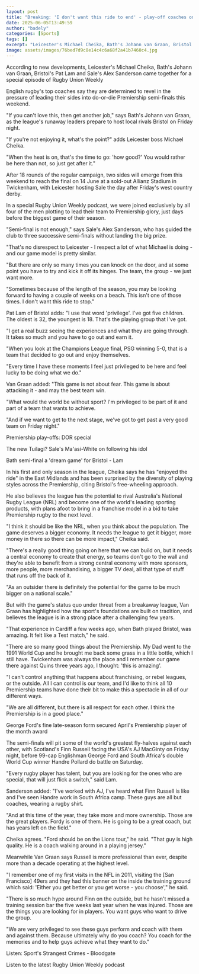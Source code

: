 ```yaml
---
layout: post
title: "Breaking: 'I don't want this ride to end' - play-off coaches on season finale"
date: 2025-06-05T13:49:59
author: "badely"
categories: [Sports]
tags: []
excerpt: "Leicester's Michael Cheika, Bath's Johann van Graan, Bristol's Pat Lam and Sale's Alex Sanderson chat before their sides contest two mouth-watering Pr"
image: assets/images/76bed7d9c8e14c4c6a68f2a41b7460c4.jpg
---
```


According to new developments, Leicester's Michael Cheika, Bath's Johann van Graan, Bristol's Pat Lam and Sale's Alex Sanderson came together for a special episode of Rugby Union Weekly

English rugby's top coaches say they are determined to revel in the pressure of leading their sides into do-or-die Premiership semi-finals this weekend.

"If you can't love this, then get another job," says Bath's Johann van Graan, as the league's runaway leaders prepare to host local rivals Bristol on Friday night.

"If you're not enjoying it, what's the point?" adds Leicester boss Michael Cheika.

"When the heat is on, that's the time to go: 'how good?' You would rather be here than not, so just get after it."

After 18 rounds of the regular campaign, two sides will emerge from this weekend to reach the final on 14 June at a sold-out Allianz Stadium in Twickenham, with Leicester hosting Sale the day after Friday's west country derby.

In a special Rugby Union Weekly podcast, we were joined exclusively by all four of the men plotting to lead their team to Premiership glory, just days before the biggest game of their season.

"Semi-final is not enough," says Sale's Alex Sanderson, who has guided the club to three successive semi-finals without landing the big prize.

"That's no disrespect to Leicester - I respect a lot of what Michael is doing - and our game model is pretty similar.

"But there are only so many times you can knock on the door, and at some point you have to try and kick it off its hinges. The team, the group - we just want more.

"Sometimes because of the length of the season, you may be looking forward to having a couple of weeks on a beach. This isn't one of those times. I don't want this ride to stop."

Pat Lam of Bristol adds: "I use that word 'privilege'. I've got five children. The oldest is 32, the youngest is 18. That's the playing group that I've got.

"I get a real buzz seeing the experiences and what they are going through. It takes so much and you have to go out and earn it.

"When you look at the Champions League final, PSG winning 5-0, that is a team that decided to go out and enjoy themselves.

"Every time I have these moments I feel just privileged to be here and feel lucky to be doing what we do."

Van Graan added: "This game is not about fear. This game is about attacking it - and may the best team win.

"What would the world be without sport? I'm privileged to be part of it and part of a team that wants to achieve.

"And if we want to get to the next stage, we've got to get past a very good team on Friday night."

Premiership play-offs: DOR special

The new Tuilagi? Sale's Ma'asi-White on following his idol

Bath semi-final a 'dream game' for Bristol - Lam

In his first and only season in the league, Cheika says he has "enjoyed the ride" in the East Midlands and has been surprised by the diversity of playing styles across the Premiership, citing Bristol's free-wheeling approach.

He also believes the league has the potential to rival Australia's National Rugby League (NRL) and become one of the world's leading sporting products, with plans afoot to bring in a franchise model in a bid to take Premiership rugby to the next level.

"I think it should be like the NRL, when you think about the population. The game deserves a bigger economy. It needs the league to get it bigger, more money in there so there can be more impact," Cheika said.

"There's a really good thing going on here that we can build on, but it needs a central economy to create that energy, so teams don't go to the wall and they're able to benefit from a strong central economy with more sponsors, more people, more merchandising, a bigger TV deal, all that type of stuff that runs off the back of it.

"As an outsider there is definitely the potential for the game to be much bigger on a national scale."

But with the game's status quo under threat from a breakaway league, Van Graan has highlighted how the sport's foundations are built on tradition, and believes the league is in a strong place after a challenging few years.

"That experience in Cardiff a few weeks ago, when Bath played Bristol, was amazing. It felt like a Test match," he said.

"There are so many good things about the Premiership. My Dad went to the 1991 World Cup and he brought me back some grass in a little bottle, which I still have. Twickenham was always the place and I remember our game there against Quins three years ago, I thought: 'this is amazing'.

"I can't control anything that happens about franchising, or rebel leagues, or the outside. All I can control is our team, and I'd like to think all 10 Premiership teams have done their bit to make this a spectacle in all of our different ways.

"We are all different, but there is all respect for each other. I think the Premiership is in a good place."

George Ford's fine late-season form secured April's Premiership player of the month award

The semi-finals will pit some of the world's greatest fly-halves against each other, with Scotland's Finn Russell facing the USA's AJ MacGinty on Friday night, before 99-cap Englishman George Ford and South Africa's double World Cup winner Handre Pollard do battle on Saturday.

"Every rugby player has talent, but you are looking for the ones who are special, that will just flick a switch," said Lam.

Sanderson added: "I've worked with AJ, I've heard what Finn Russell is like and I've seen Handre work in South Africa camp. These guys are all but coaches, wearing a rugby shirt.

"And at this time of the year, they take more and more ownership. Those are the great players. Fordy is one of them. He is going to be a great coach, but has years left on the field."

Cheika agrees. "Ford should be on the Lions tour," he said. "That guy is high quality. He is a coach walking around in a playing jersey."

Meanwhile Van Graan says Russell is more professional than ever, despite more than a decade operating at the highest level.

"I remember one of my first visits in the NFL in 2011, visiting the [San Francisco] 49ers and they had this banner on the inside the training ground which said: 'Either you get better or you get worse - you choose'," he said.

"There is so much hype around Finn on the outside, but he hasn't missed a training session bar the five weeks last year when he was injured. Those are the things you are looking for in players. You want guys who want to drive the group.

"We are very privileged to see these guys perform and coach with them and against them. Because ultimately why do you coach? You coach for the memories and to help guys achieve what they want to do."

Listen: Sport's Strangest Crimes - Bloodgate

Listen to the latest Rugby Union Weekly podcast

